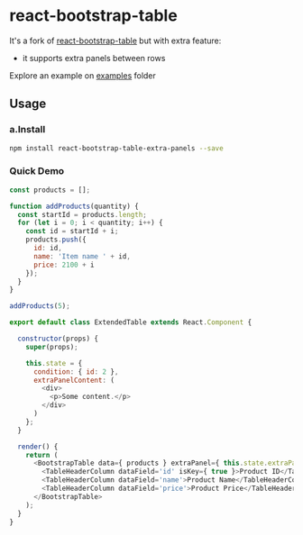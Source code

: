 # react-bootstrap-table

It's a fork of [react-bootstrap-table](https://github.com/AllenFang/react-bootstrap-table) but with extra feature:
- it supports extra panels between rows

Explore an example on [examples](https://github.com/pvoznyuk/react-bootstrap-table/tree/master/examples/js) folder</br>

## Usage
### a.Install
```bash
npm install react-bootstrap-table-extra-panels --save
```

### Quick Demo
```js
const products = [];

function addProducts(quantity) {
  const startId = products.length;
  for (let i = 0; i < quantity; i++) {
    const id = startId + i;
    products.push({
      id: id,
      name: 'Item name ' + id,
      price: 2100 + i
    });
  }
}

addProducts(5);

export default class ExtendedTable extends React.Component {

  constructor(props) {
    super(props);

    this.state = {
      condition: { id: 2 },
      extraPanelContent: (
        <div>
          <p>Some content.</p>
        </div>
      )
    };
  }

  render() {
    return (
      <BootstrapTable data={ products } extraPanel={ this.state.extraPanelContent } extraPanelRow={ this.state.condition } >
        <TableHeaderColumn dataField='id' isKey={ true }>Product ID</TableHeaderColumn>
        <TableHeaderColumn dataField='name'>Product Name</TableHeaderColumn>
        <TableHeaderColumn dataField='price'>Product Price</TableHeaderColumn>
      </BootstrapTable>
    );
  }
}
```